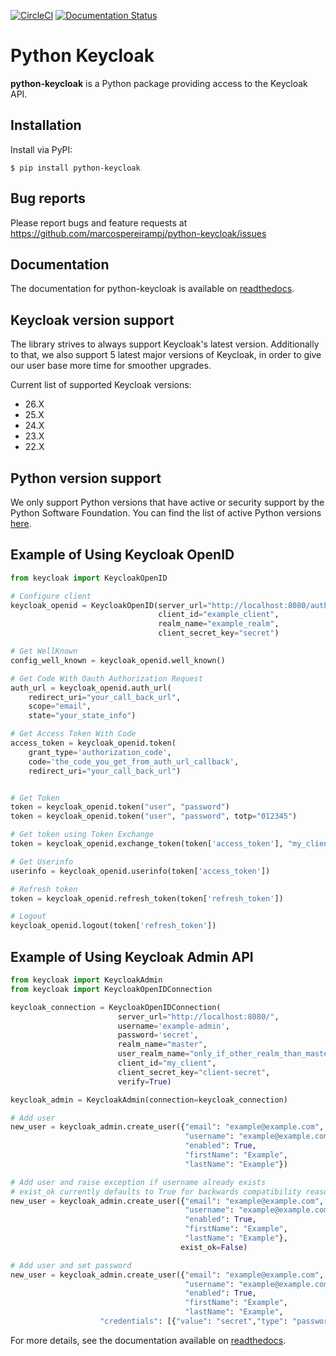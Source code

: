 [![CircleCI](https://github.com/marcospereirampj/python-keycloak/actions/workflows/daily.yaml/badge.svg)](https://github.com/marcospereirampj/python-keycloak/)
[![Documentation Status](https://readthedocs.org/projects/python-keycloak/badge/?version=latest)](http://python-keycloak.readthedocs.io/en/latest/?badge=latest)

# Python Keycloak

**python-keycloak** is a Python package providing access to the Keycloak API.

## Installation

Install via PyPI:

`$ pip install python-keycloak`

## Bug reports

Please report bugs and feature requests at
https://github.com/marcospereirampj/python-keycloak/issues

## Documentation

The documentation for python-keycloak is available on [readthedocs](http://python-keycloak.readthedocs.io).

## Keycloak version support

The library strives to always support Keycloak's latest version. Additionally to that, we also support 5 latest major versions of Keycloak,
in order to give our user base more time for smoother upgrades.

Current list of supported Keycloak versions:

- 26.X
- 25.X
- 24.X
- 23.X
- 22.X

## Python version support

We only support Python versions that have active or security support by the Python Software Foundation. You can find the list of active Python versions [here](https://endoflife.date/python).

## Example of Using Keycloak OpenID

```python
from keycloak import KeycloakOpenID

# Configure client
keycloak_openid = KeycloakOpenID(server_url="http://localhost:8080/auth/",
                                 client_id="example_client",
                                 realm_name="example_realm",
                                 client_secret_key="secret")

# Get WellKnown
config_well_known = keycloak_openid.well_known()

# Get Code With Oauth Authorization Request
auth_url = keycloak_openid.auth_url(
    redirect_uri="your_call_back_url",
    scope="email",
    state="your_state_info")

# Get Access Token With Code
access_token = keycloak_openid.token(
    grant_type='authorization_code',
    code='the_code_you_get_from_auth_url_callback',
    redirect_uri="your_call_back_url")


# Get Token
token = keycloak_openid.token("user", "password")
token = keycloak_openid.token("user", "password", totp="012345")

# Get token using Token Exchange
token = keycloak_openid.exchange_token(token['access_token'], "my_client", "other_client", "some_user")

# Get Userinfo
userinfo = keycloak_openid.userinfo(token['access_token'])

# Refresh token
token = keycloak_openid.refresh_token(token['refresh_token'])

# Logout
keycloak_openid.logout(token['refresh_token'])
```

## Example of Using Keycloak Admin API

```python
from keycloak import KeycloakAdmin
from keycloak import KeycloakOpenIDConnection

keycloak_connection = KeycloakOpenIDConnection(
                        server_url="http://localhost:8080/",
                        username='example-admin',
                        password='secret',
                        realm_name="master",
                        user_realm_name="only_if_other_realm_than_master",
                        client_id="my_client",
                        client_secret_key="client-secret",
                        verify=True)

keycloak_admin = KeycloakAdmin(connection=keycloak_connection)

# Add user
new_user = keycloak_admin.create_user({"email": "example@example.com",
                                       "username": "example@example.com",
                                       "enabled": True,
                                       "firstName": "Example",
                                       "lastName": "Example"})

# Add user and raise exception if username already exists
# exist_ok currently defaults to True for backwards compatibility reasons
new_user = keycloak_admin.create_user({"email": "example@example.com",
                                       "username": "example@example.com",
                                       "enabled": True,
                                       "firstName": "Example",
                                       "lastName": "Example"},
                                      exist_ok=False)

# Add user and set password
new_user = keycloak_admin.create_user({"email": "example@example.com",
                                       "username": "example@example.com",
                                       "enabled": True,
                                       "firstName": "Example",
                                       "lastName": "Example",
                    "credentials": [{"value": "secret","type": "password",}]})
```

For more details, see the documentation available on [readthedocs](http://python-keycloak.readthedocs.io).
